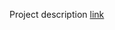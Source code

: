Project description [link](https://andrejsee.blogspot.com/b/post-preview?token=APq4FmDuH3pkWw5U6rwYE04mMD_GzkIZZz_LiVDxYe28LRjjP1nw58Lv2hLa0HBDZlXyVXn9ovU_lzLx_BscF4sc343EZQCRoytV0RijqMdmJzv2V3rGblULJJDkQcD4Yd4Y0WJOaRGP&postId=362704497162051348&type=POST)
